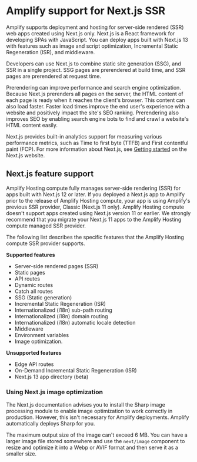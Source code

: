 # Amplify support for Next\.js SSR<a name="ssr-Amplify-support"></a>

Amplify supports deployment and hosting for server\-side rendered \(SSR\) web apps created using Next\.js only\. Next\.js is a React framework for developing SPAs with JavaScript\. You can deploy apps built with Next\.js 13 with features such as image and script optimization, Incremental Static Regeneration \(ISR\), and middleware\.

Developers can use Next\.js to combine static site generation \(SSG\), and SSR in a single project\. SSG pages are prerendered at build time, and SSR pages are prerendered at request time\. 

Prerendering can improve performance and search engine optimization\. Because Next\.js prerenders all pages on the server, the HTML content of each page is ready when it reaches the client's browser\. This content can also load faster\. Faster load times improve the end user's experience with a website and positively impact the site's SEO ranking\. Prerendering also improves SEO by enabling search engine bots to find and crawl a website's HTML content easily\.

Next\.js provides built\-in analytics support for measuring various performance metrics, such as Time to first byte \(TTFB\) and First contentful paint \(FCP\)\. For more information about Next\.js, see [Getting started](https://nextjs.org/docs/getting-started) on the Next\.js website\.

## Next\.js feature support<a name="supported-unsupported-features"></a>

Amplify Hosting compute fully manages server\-side rendering \(SSR\) for apps built with Next\.js 12 or later\. If you deployed a Next\.js app to Amplify prior to the release of Amplify Hosting compute, your app is using Amplify's previous SSR provider, Classic \(Next\.js 11 only\)\. Amplify Hosting compute doesn't support apps created using Next\.js version 11 or earlier\. We strongly recommend that you migrate your Next\.js 11 apps to the Amplify Hosting compute managed SSR provider\.

The following list describes the specific features that the Amplify Hosting compute SSR provider supports\.

**Supported features**
+ Server\-side rendered pages \(SSR\)
+ Static pages
+ API routes
+ Dynamic routes
+ Catch all routes
+ SSG \(Static generation\)
+ Incremental Static Regeneration \(ISR\)
+ Internationalized \(i18n\) sub\-path routing
+ Internationalized \(i18n\) domain routing
+ Internationalized \(i18n\) automatic locale detection
+ Middleware
+ Environment variables
+ Image optimization\.

**Unsupported features**
+ Edge API routes
+ On\-Demand Incremental Static Regeneration \(ISR\)
+ Next\.js 13 app directory \(beta\)

### Using Next\.js image optimization<a name="image-optimization"></a>

The Next\.js documentation advises you to install the Sharp image processing module to enable image optimization to work correctly in production\. However, this isn't necessary for Amplify deployments\. Amplify automatically deploys Sharp for you\.

The maximum output size of the image can't exceed 6 MB\. You can have a larger image file stored somewhere and use the `next/image` component to resize and optimize it into a Webp or AVIF format and then serve it as a smaller size\.